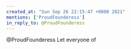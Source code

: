 ```yaml
---
created_at: "Sun Sep 26 22:15:47 +0000 2021"
mentions: ['ProudFounderess']
in_reply_to: @ProudFounderess
---
```


@ProudFounderess Let everyone of